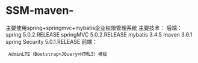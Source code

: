 # SSM-maven-
主要使用spring+springmvc+mybatis企业权限管理系统
主要技术：
后端：
        spring 5.0.2.RELEASE
        springMVC 5.0.2.RELEASE
        mybatis 3.4.5
        maven 3.6.1
        spring Security 5.0.1.RELEASE
前端：
    
     AdminLTE（Bootstrap+JQuery+HTML5）模板
        

